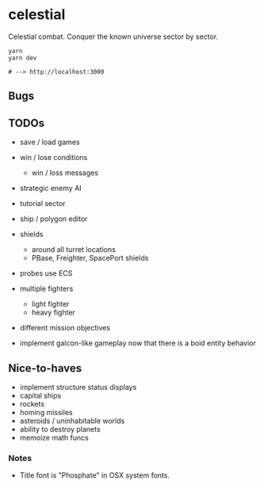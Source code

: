 # celestial

Celestial combat. Conquer the known universe sector by sector.

```
yarn
yarn dev

# --> http://localhost:3000
```

## Bugs

## TODOs
- save / load games

- win / lose conditions
    - win / loss messages
- strategic enemy AI
- tutorial sector

- ship / polygon editor

- shields
    - around all turret locations
    - PBase, Freighter, SpacePort shields

- probes use ECS

- multiple fighters
    - light fighter
    - heavy fighter
- different mission objectives

- implement galcon-like gameplay now that there is a boid entity behavior

## Nice-to-haves

- implement structure status displays
- capital ships
- rockets
- homing missiles
- asteroids / uninhabitable worlds
- ability to destroy planets
- memoize math funcs


### Notes

- Title font is "Phosphate" in OSX system fonts.